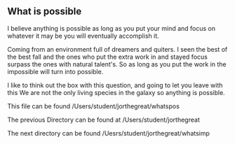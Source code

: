 ## What is possible

I believe anything is possible as long as you put your mind and focus on 
whatever it may be you will eventually accomplish it.

Coming from an environment full of dreamers and quiters. I seen the best 
of the best fall and the ones who put the extra work in and stayed focus 
surpass the ones with natural talent's. So as long as you put the work in 
the impossible will turn into possible.

I like to think out the box with this question, and going to let you leave 
with this We are not the only living species in the galaxy so anything is 
possible.

This file can be found /Users/student/jorthegreat/whatspos

The previous Directory can be found at /Users/student/jorthegreat

The next directory can be found /Uesrs/student/jorthegreat/whatsimp 



